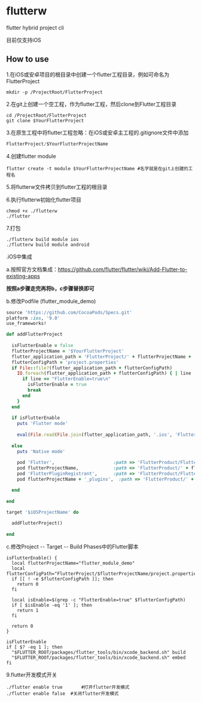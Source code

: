 # flutterw
flutter hybrid project cli

目前仅支持iOS



## How to use

1.在iOS或安卓项目的根目录中创建一个flutter工程目录，例如可命名为FlutterProject

```shell
mkdir -p /ProjectRoot/FlutterProject
```



2.在git上创建一个空工程，作为flutter工程，然后clone到Flutter工程目录

```shell
cd /ProjectRoot/FlutterProject
git clone $YourFlutterProject
```



3.在原生工程中将flutter工程忽略：在iOS或安卓主工程的.gitignore文件中添加 

```c
FlutterProject/$YourFlutterProjectName
```



4.创建flutter module

```shell
flutter create -t module $YourFlutterProjectName #名字就是在git上创建的工程名
```



5.将flutterw文件拷贝到flutter工程的根目录



6.执行flutterw初始化flutter项目

```shell
chmod +x ./flutterw
./flutter
```



7.打包

```shell
./flutterw build module ios
./flutterw build module android
```



.iOS中集成

a.按照官方文档集成：https://github.com/flutter/flutter/wiki/Add-Flutter-to-existing-apps

**按照a步骤走完再将b，c步骤替换即可**

b.修改Podfile (flutter_module_demo)

```ruby
source 'https://github.com/CocoaPods/Specs.git'
platform :ios, '9.0'
use_frameworks!

def addFlutterProject
  
  isFlutterEnable = false
  flutterProjectName = '$YourFlutterProject'
  flutter_application_path = 'FlutterProject/' + flutterProjectName + '/'
  flutterConfigPath = 'project.properties'
  if File::file?(flutter_application_path + flutterConfigPath)
    IO.foreach(flutter_application_path + flutterConfigPath) { | line |
      if line == "FlutterEnable=true\n"
        isFlutterEnable = true
        break
      end
    }
  end
  
  if isFlutterEnable
    puts 'Flutter mode'
    
    eval(File.read(File.join(flutter_application_path, '.ios', 'Flutter', 'podhelper.rb')), binding)
    
  else
    puts 'Native mode'
    
    pod 'Flutter',                      :path => 'FlutterProduct/Flutter'
    pod flutterProjectName,             :path => 'FlutterProduct/' + flutterProjectName
    pod 'FlutterPluginRegistrant',      :path => 'FlutterProduct/FlutterPluginRegistrant'
    pod flutterProjectName + '_plugins',  :path => 'FlutterProduct/' + flutterProjectName + '_plugins'

  end
  
end

target '$iOSProjectName' do
  
  addFlutterProject()
  
end
```

c.修改Project -- Target -- Build Phases中的Flutter脚本

```shell
isFlutterEnable() {
  local flutterProjectName="flutter_module_demo"
  local flutterConfigPath="FlutterProject/$flutterProjectName/project.properties"
  if [[ ! -e $flutterConfigPath ]]; then
    return 0
  fi

  local isEnable=$(grep -c "FlutterEnable=true" $flutterConfigPath)
  if [ $isEnable -eq '1' ]; then
    return 1
  fi

  return 0
}

isFlutterEnable
if [ $? -eq 1 ]; then
  "$FLUTTER_ROOT/packages/flutter_tools/bin/xcode_backend.sh" build
  "$FLUTTER_ROOT/packages/flutter_tools/bin/xcode_backend.sh" embed
fi
```



9.flutter开发模式开关

```shell
./flutter enable true		#打开flutter开发模式
./flutter enable false	#关闭flutter开发模式
```


